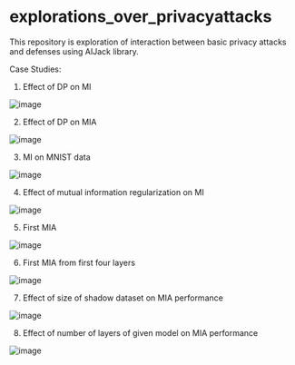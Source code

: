 # explorations_over_privacyattacks
This repository is exploration of interaction between basic privacy attacks and defenses using AIJack library.

Case Studies:

1. Effect of DP on MI

![image](https://user-images.githubusercontent.com/47445756/233845207-1aac9e7e-e21d-4fa5-bc18-28ff294bec0e.png)


2. Effect of DP on MIA

![image](https://user-images.githubusercontent.com/47445756/233845802-25650132-c4f0-4bd6-86a5-dda931fcc923.png)


3. MI on MNIST data

![image](https://user-images.githubusercontent.com/47445756/233845263-94e0d5f6-b146-4545-9849-97f686f1d8b7.png)


4. Effect of mutual information regularization on MI

![image](https://user-images.githubusercontent.com/47445756/233845407-2c7a6305-32c0-43b0-b663-fe9432950412.png)


5. First MIA

![image](https://user-images.githubusercontent.com/47445756/233845442-54389f11-2c5f-4f43-b221-9ba2febb6f32.png)


6. First MIA from first four layers

![image](https://user-images.githubusercontent.com/47445756/233845485-dfbbc625-f3b5-4a43-9625-cd310861db91.png)


7. Effect of size of shadow dataset on MIA performance

![image](https://user-images.githubusercontent.com/47445756/233845698-0d99288a-4e7f-4b06-acba-1e51f6bc4c02.png)


8. Effect of number of layers of given model on MIA performance

![image](https://user-images.githubusercontent.com/47445756/233845731-06d4b1ed-4490-41cc-a8f8-640d19f54443.png)

